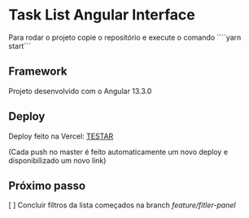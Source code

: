 # Task List Angular Interface

Para rodar o projeto copie o repositório e execute o comando ````yarn start```

## Framework

Projeto desenvolvido com o Angular 13.3.0

## Deploy
Deploy feito na Vercel: <a href="https://task-list-angular-interface-hoxb3nyew-sidneiarauj.vercel.app/">TESTAR</a>

(Cada push no master é feito automaticamente um novo deploy e disponibilizado um novo link)

## Próximo passo
[ ] Concluir filtros da lista começados na branch _feature/fitler-panel_
